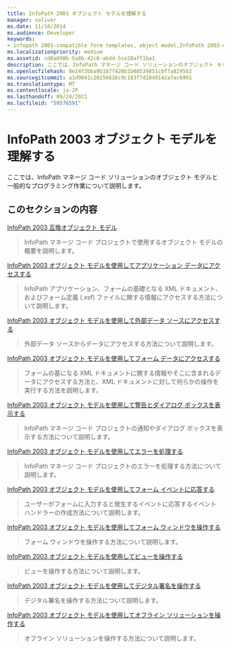 ```yaml
---
title: InfoPath 2003 オブジェクト モデルを理解する
manager: soliver
ms.date: 11/16/2014
ms.audience: Developer
keywords:
- infopath 2003-compatible form templates, object model,InfoPath 2003-compatible object model,object models [InfoPath 2003]
ms.localizationpriority: medium
ms.assetid: cd0a890b-5a8b-42c0-abdd-5ce28aff1ba1
description: ここでは、InfoPath マネージ コード ソリューションのオブジェクト モデルと一般的なプログラミング作業について説明します。
ms.openlocfilehash: 8e24f3bba9b187f426b1b08539851cbf7a829562
ms.sourcegitcommit: a1d9041c20256616c9c183f7d1049142a7ac6991
ms.translationtype: MT
ms.contentlocale: ja-JP
ms.lasthandoff: 09/24/2021
ms.locfileid: "59576591"
---
```

# <a name="understanding-the-infopath-2003-object-model"></a>InfoPath 2003 オブジェクト モデルを理解する

ここでは、InfoPath マネージ コード ソリューションのオブジェクト モデルと一般的なプログラミング作業について説明します。
  
## <a name="in-this-section"></a>このセクションの内容

[InfoPath 2003 互換オブジェクト モデル](infopath-2003-compatible-object-models.md)
  
> InfoPath マネージ コード プロジェクトで使用するオブジェクト モデルの概要を説明します。
    
[InfoPath 2003 オブジェクト モデルを使用してアプリケーション データにアクセスする](how-to-access-application-data-using-the-infopath-2003-object-model.md)
  
> InfoPath アプリケーション、フォームの基礎となる XML ドキュメント、およびフォーム定義 (.xsf) ファイルに関する情報にアクセスする方法について説明します。
    
[InfoPath 2003 オブジェクト モデルを使用して外部データ ソースにアクセスする](how-to-access-external-data-sources-using-the-infopath-2003-object-model.md)
  
> 外部データ ソースからデータにアクセスする方法について説明します。
    
[InfoPath 2003 オブジェクト モデルを使用してフォーム データにアクセスする](how-to-access-form-data-using-the-infopath-2003-object-model.md)
  
> フォームの基になる XML ドキュメントに関する情報やそこに含まれるデータにアクセスする方法と、XML ドキュメントに対して何らかの操作を実行する方法を説明します。
    
[InfoPath 2003 オブジェクト モデルを使用して警告とダイアログ ボックスを表示する](how-to-display-alerts-and-dialog-boxes-using-the-infopath-2003-object-model.md)
  
> InfoPath マネージ コード プロジェクトの通知やダイアログ ボックスを表示する方法について説明します。
    
[InfoPath 2003 オブジェクト モデルを使用してエラーを処理する](how-to-handle-errors-using-the-infopath-2003-object-model.md)
  
> InfoPath マネージ コード プロジェクトのエラーを処理する方法について説明します。
    
[InfoPath 2003 オブジェクト モデルを使用してフォーム イベントに応答する](how-to-respond-to-form-events-using-the-infopath-2003-object-model.md)
  
> ユーザーがフォームに入力すると発生するイベントに応答するイベント ハンドラーの作成方法について説明します。
    
[InfoPath 2003 オブジェクト モデルを使用してフォーム ウィンドウを操作する](how-to-work-with-form-windows-using-the-infopath-2003-object-model.md)
  
> フォーム ウィンドウを操作する方法について説明します。
    
[InfoPath 2003 オブジェクト モデルを使用してビューを操作する](how-to-work-with-views-using-the-infopath-2003-object-model.md)
  
> ビューを操作する方法について説明します。
    
[InfoPath 2003 オブジェクト モデルを使用してデジタル署名を操作する](how-to-work-with-digital-signatures-using-the-infopath-2003-object-model.md)
  
> デジタル署名を操作する方法について説明します。
    
[InfoPath 2003 オブジェクト モデルを使用してオフライン ソリューションを操作する](how-to-work-with-offline-solutions-using-the-infopath-2003-object-model.md)
  
> オフライン ソリューションを操作する方法について説明します。
    

